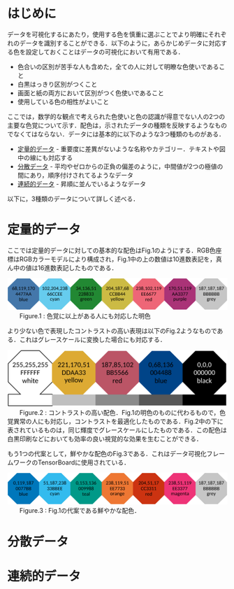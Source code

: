 # はじめに
データを可視化するにあたり，使用する色を慎重に選ぶことでより明確にそれぞれのデータを識別することができる．以下のように，あらかじめデータに対応する色を設定しておくことはデータの可視化において有用である．

- 色合いの区別が苦手な人も含めた，全ての人に対して明瞭な色使いであること
- 白黒はっきり区別がつくこと
- 画面と紙の両方において区別がつく色使いであること
- 使用している色の相性がよいこと

ここでは，数学的な観点で考えられた色使いと色の認識が得意でない人の2つの主要な色覚について示す．配色は，示されたデータの種類を反映するようなものでなくてはならない．データには基本的に以下のような3つ種類のものがある．

- [定量的データ](#定量的データ) - 重要度に差異がないような名称やカテゴリー．テキストや図中の線にも対応する
- [分散データ](#分散データ) - 平均やゼロからの正負の偏差のように，中間値が2つの極値の間にあり，順序付けされてるようなデータ
- [連続的データ](#連続的データ) - 昇順に並んでいるようなデータ

以下に，3種類のデータについて詳しく述べる．

# 定量的データ
ここでは定量的データに対しての基本的な配色はFig.1のようにする．RGB色座標はRGBカラーモデルにより構成され，Fig.1中の上の数値は10進数表記を，真ん中の値は16進数表記したものである．

![bright_scheme](picture/scheme_bright.png)
&emsp;&emsp;Figure.1 : 色覚に以上がある人にも対応した明色

より少ない色で表現したコントラストの高い表現は以下のFig.2ようなものである．これはグレースケールに変換した場合にも対応する．

![highcontrast_scheme](picture/scheme_highcontrast_extended.png)
&emsp;&emsp;Figure.2 : コントラストの高い配色．Fig.1の明色のものに代わるもので，色覚異常の人にも対応し，コントラストを最適化したものである．Fig.2中の下に表されているものは，同じ輝度でグレースケールにしたものである．この配色は白黒印刷などにおいても効率の良い視覚的な効果を生むことができる．

もう1つの代案として，鮮やかな配色のFig.3である．これはデータ可視化フレームワークのTensorBoardに使用されている．

![vibrant_scheme](picture/scheme_vibrant.png)
&emsp;&emsp;Figure.3 : Fig.1の代案である鮮やかな配色．
# 分散データ

# 連続的データ